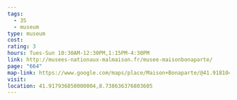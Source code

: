 ```yaml
---
tags:
  - 3S
  - museum
type: museum
cost: 
rating: 3
hours: Tues-Sun 10:30AM-12:30PM,1:15PM-4:30PM
link: http://musees-nationaux-malmaison.fr/musee-maisonbonaparte/
page: "664"
map-link: https://www.google.com/maps/place/Maison+Bonaparte/@41.9181045,8.7360798,17z/data=!3m1!4b1!4m6!3m5!1s0x12da69f18b6a03f1:0x3b26dc1ce3938aac!8m2!3d41.9181005!4d8.7386547!16s%2Fm%2F0407vwk?entry=ttu&g_ep=EgoyMDI0MTAwOC4wIKXMDSoASAFQAw%3D%3D
visit: 
location: 41.917936850000004,8.738636376803605
---
```

